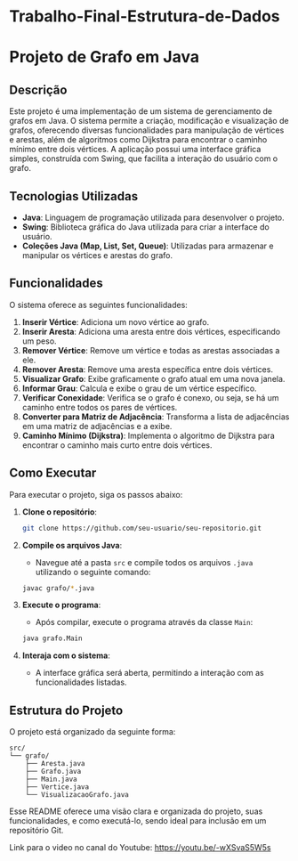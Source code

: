 # Trabalho-Final-Estrutura-de-Dados

# Projeto de Grafo em Java

## Descrição

Este projeto é uma implementação de um sistema de gerenciamento de grafos em Java. O sistema permite a criação, modificação e visualização de grafos, oferecendo diversas funcionalidades para manipulação de vértices e arestas, além de algoritmos como Dijkstra para encontrar o caminho mínimo entre dois vértices. A aplicação possui uma interface gráfica simples, construída com Swing, que facilita a interação do usuário com o grafo.

## Tecnologias Utilizadas

- **Java**: Linguagem de programação utilizada para desenvolver o projeto.
- **Swing**: Biblioteca gráfica do Java utilizada para criar a interface do usuário.
- **Coleções Java (Map, List, Set, Queue)**: Utilizadas para armazenar e manipular os vértices e arestas do grafo.

## Funcionalidades

O sistema oferece as seguintes funcionalidades:

1. **Inserir Vértice**: Adiciona um novo vértice ao grafo.
2. **Inserir Aresta**: Adiciona uma aresta entre dois vértices, especificando um peso.
3. **Remover Vértice**: Remove um vértice e todas as arestas associadas a ele.
4. **Remover Aresta**: Remove uma aresta específica entre dois vértices.
5. **Visualizar Grafo**: Exibe graficamente o grafo atual em uma nova janela.
6. **Informar Grau**: Calcula e exibe o grau de um vértice específico.
7. **Verificar Conexidade**: Verifica se o grafo é conexo, ou seja, se há um caminho entre todos os pares de vértices.
8. **Converter para Matriz de Adjacência**: Transforma a lista de adjacências em uma matriz de adjacências e a exibe.
9. **Caminho Mínimo (Dijkstra)**: Implementa o algoritmo de Dijkstra para encontrar o caminho mais curto entre dois vértices.

## Como Executar

Para executar o projeto, siga os passos abaixo:

1. **Clone o repositório**:
    ```bash
    git clone https://github.com/seu-usuario/seu-repositorio.git
    ```
2. **Compile os arquivos Java**:
    - Navegue até a pasta `src` e compile todos os arquivos `.java` utilizando o seguinte comando:
    ```bash
    javac grafo/*.java
    ```

3. **Execute o programa**:
    - Após compilar, execute o programa através da classe `Main`:
    ```bash
    java grafo.Main
    ```

4. **Interaja com o sistema**:
    - A interface gráfica será aberta, permitindo a interação com as funcionalidades listadas.

## Estrutura do Projeto

O projeto está organizado da seguinte forma:

```plaintext
src/
└── grafo/
    ├── Aresta.java
    ├── Grafo.java
    ├── Main.java
    ├── Vertice.java
    └── VisualizacaoGrafo.java
```

Esse README oferece uma visão clara e organizada do projeto, suas funcionalidades, e como executá-lo, sendo ideal para inclusão em um repositório Git.

Link para o video no canal do Youtube:
https://youtu.be/-wXSvaS5W5s
